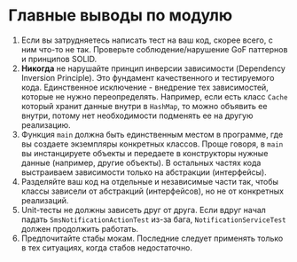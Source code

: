 # Главные выводы по модулю

1. Если вы затрудняетесь написать тест на ваш код, скорее всего, с ним что-то не так. Проверьте
   соблюдение/нарушение GoF паттернов и принципов SOLID.
2. **Никогда** не нарушайте принцип инверсии зависимости (Dependency Inversion Principle). Это
   фундамент качественного и тестируемого кода. Единственное исключение - внедрение тех
   зависимостей, которые не нужно переопределять. Например, если есть класс `Cache` который хранит
   данные внутри в `HashMap`, то можно объявить ее внутри, потому нет необходимости подменять ее на
   другую реализацию.
3. Функция `main` должна быть единственным местом в программе, где вы создаете экземпляры конкретных
   классов. Проще говоря, в `main` вы инстанцируете объекты и передаете в конструкторы нужные
   данные (например, другие объекты). В остальных частях кода выстраиваем зависимости только на
   абстракции (интерфейсы).
4. Разделяйте ваш код на отдельные и независимые части так, чтобы классы зависели от абстракций (интерфейсов), 
   но не от конкретных реализаций.
5. Unit-тесты не должны зависеть друг от друга. Если вдруг начал падать `SmsNotificationActionTest`
   из-за бага, `NotificationServiceTest` должен продолжить работать.
6. Предпочитайте стабы мокам. Последние следует применять только в тех ситуациях, когда стабов
   недостаточно.
